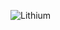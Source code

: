 ![Lithium](https://github.com/yuankong666/Ultimate-RAT-Collection/assets/128066597/146e83c1-6ccd-46c0-beed-79086b014908)
